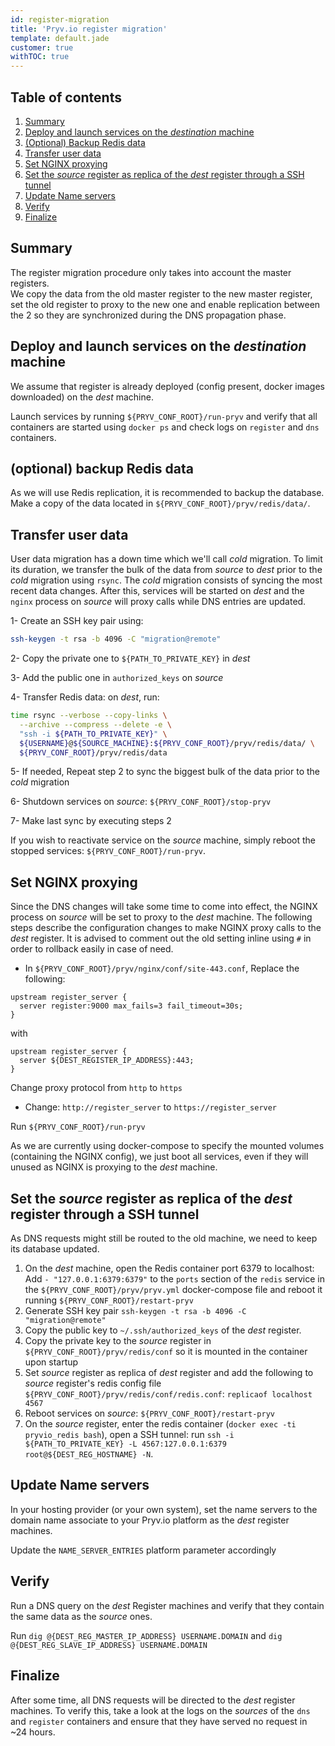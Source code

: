 ```yaml
---
id: register-migration
title: 'Pryv.io register migration'
template: default.jade
customer: true
withTOC: true
---
```


## Table of contents

1. [Summary](#summary)
2. [Deploy and launch services on the *destination* machine](#deploy-and-launch-services-on-the-destination-machine)
3. [(Optional) Backup Redis data](#-optional-backup-redis-data)
4. [Transfer user data](#transfer-user-data)
5. [Set NGINX proxying](#set-nginx-proxying)
6. [Set the *source* register as replica of the *dest* register through a SSH tunnel](#set-the-source-register-as-replica-of-the-dest-register-through-a-ssh-tunnel)
7. [Update Name servers](#update-name-servers)
8. [Verify](#verify)
9. [Finalize](#finalize)

## Summary

The register migration procedure only takes into account the master registers.  
We copy the data from the old master register to the new master register, set the old register to proxy to the new one and enable replication between the 2 so they are synchronized during the DNS propagation phase.

## Deploy and launch services on the *destination* machine

We assume that register is already deployed (config present, docker images downloaded) on the *dest* machine.

Launch services by running `${PRYV_CONF_ROOT}/run-pryv` and verify that all containers are started using `docker ps` and check logs on `register` and `dns` containers.

## (optional) backup Redis data

As we will use Redis replication, it is recommended to backup the database. Make a copy of the data located in `${PRYV_CONF_ROOT}/pryv/redis/data/`.

## Transfer user data

User data migration has a down time which we'll call *cold* migration. To limit its duration, we transfer the bulk of the data from *source* to *dest* prior to the *cold* migration using `rsync`.
The *cold* migration consists of syncing the most recent data changes. After this, services will be started on *dest* and the `nginx` process on *source* will proxy calls while DNS entries are updated.

1- Create an SSH key pair using:  

```bash
ssh-keygen -t rsa -b 4096 -C "migration@remote"
```

2- Copy the private one to `${PATH_TO_PRIVATE_KEY}` in *dest*

3- Add the public one in `authorized_keys` on *source*

4- Transfer Redis data: on *dest*, run: 

```bash
time rsync --verbose --copy-links \
  --archive --compress --delete -e \
  "ssh -i ${PATH_TO_PRIVATE_KEY}" \
  ${USERNAME}@${SOURCE_MACHINE}:${PRYV_CONF_ROOT}/pryv/redis/data/ \
  ${PRYV_CONF_ROOT}/pryv/redis/data
```

5- If needed, Repeat step 2 to sync the biggest bulk of the data prior to the *cold* migration

6- Shutdown services on *source*: `${PRYV_CONF_ROOT}/stop-pryv`

7- Make last sync by executing steps 2

If you wish to reactivate service on the *source* machine, simply reboot the stopped services: `${PRYV_CONF_ROOT}/run-pryv`.

## Set NGINX proxying

Since the DNS changes will take some time to come into effect, the NGINX process on *source* will be set to proxy to the *dest* machine.
The following steps describe the configuration changes to make NGINX proxy calls to the *dest* register. It is advised to comment out the old setting inline using `#` in order to rollback easily in case of need.

- In `${PRYV_CONF_ROOT}/pryv/nginx/conf/site-443.conf`, Replace the following:

```nginx
upstream register_server {
  server register:9000 max_fails=3 fail_timeout=30s;
}
```

with

```nginx
upstream register_server {
  server ${DEST_REGISTER_IP_ADDRESS}:443;
}
```

Change proxy protocol from `http` to `https`

- Change: `http://register_server` to `https://register_server`

Run `${PRYV_CONF_ROOT}/run-pryv`

As we are currently using docker-compose to specify the mounted volumes (containing the NGINX config), we just boot all services, even if they will unused as NGINX is proxying to the *dest* machine.

## Set the *source* register as replica of the *dest* register through a SSH tunnel

As DNS requests might still be routed to the old machine, we need to keep its database updated.

1. On the *dest* machine, open the Redis container port 6379 to localhost: Add `- "127.0.0.1:6379:6379"` to the `ports` section of the `redis` service in the `${PRYV_CONF_ROOT}/pryv/pryv.yml` docker-compose file and reboot it running `${PRYV_CONF_ROOT}/restart-pryv`
2. Generate SSH key pair `ssh-keygen -t rsa -b 4096 -C "migration@remote"`
3. Copy the public key to `~/.ssh/authorized_keys` of the *dest* register.
4. Copy the private key to the *source* register in `${PRYV_CONF_ROOT}/pryv/redis/conf` so it is mounted in the container upon startup
5. Set *source* register as replica of *dest* register and add the following to *source* register's redis config file `${PRYV_CONF_ROOT}/pryv/redis/conf/redis.conf`: `replicaof localhost 4567`
6. Reboot services on *source*: `${PRYV_CONF_ROOT}/restart-pryv`
7. On the *source* register, enter the redis container (`docker exec -ti pryvio_redis bash`), open a SSH tunnel: run `ssh -i ${PATH_TO_PRIVATE_KEY} -L 4567:127.0.0.1:6379 root@${DEST_REG_HOSTNAME} -N`.

## Update Name servers

In your hosting provider (or your own system), set the name servers to the domain name associate to your Pryv.io platform as the *dest* register machines.

Update the `NAME_SERVER_ENTRIES` platform parameter accordingly

## Verify

Run a DNS query on the *dest* Register machines and verify that they contain the same data as the *source* ones.

Run `dig @{DEST_REG_MASTER_IP_ADDRESS} USERNAME.DOMAIN` and `dig @{DEST_REG_SLAVE_IP_ADDRESS} USERNAME.DOMAIN`

## Finalize

After some time, all DNS requests will be directed to the *dest* register machines. To verify this, take a look at the logs on the *sources* of the `dns` and `register` containers and ensure that they have served no request in ~24 hours.
